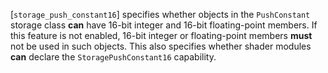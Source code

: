 [`storage_push_constant16`] specifies whether objects in the
`PushConstant` storage class  **can**  have 16-bit integer and 16-bit
floating-point members.
If this feature is not enabled, 16-bit integer or floating-point members
 **must**  not be used in such objects.
This also specifies whether shader modules  **can**  declare the
`StoragePushConstant16` capability.